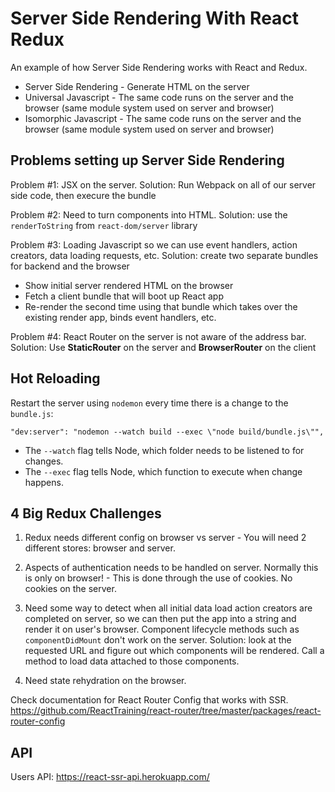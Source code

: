 # Server Side Rendering With React Redux

An example of how Server Side Rendering works with React and Redux.

- Server Side Rendering - Generate HTML on the server
- Universal Javascript - The same code runs on the server and the browser (same module system used on server and browser)
- Isomorphic Javascript - The same code runs on the server and the browser (same module system used on server and browser)


## Problems setting up Server Side Rendering

Problem #1: JSX on the server.
Solution: Run Webpack on all of our server side code, then execure the bundle

Problem #2: Need to turn components into HTML.
Solution: use the `renderToString` from `react-dom/server` library

Problem #3: Loading Javascript so we can use event handlers, action creators, data loading requests, etc.
Solution: create two separate bundles for backend and the browser
  - Show initial server rendered HTML on the browser
  - Fetch a client bundle that will boot up React app 
  - Re-render the second time using that bundle which takes over the existing render app, binds event handlers, etc.

Problem #4: React Router on the server is not aware of the address bar.
Solution: Use **StaticRouter** on the server and **BrowserRouter** on the client


## Hot Reloading

Restart the server using `nodemon` every time there is a change to the `bundle.js`:

```node
"dev:server": "nodemon --watch build --exec \"node build/bundle.js\"",
```

- The `--watch` flag tells Node, which folder needs to be listened to for changes.
- The `--exec` flag tells Node, which function to execute when change happens.


## 4 Big Redux Challenges
1. Redux needs different config on browser vs server - You will need 2 different stores: browser and server.

2. Aspects of authentication needs to be handled on server. Normally this is only on browser! - This is done through the use of cookies. No cookies on the server.

3. Need some way to detect when all initial data load action creators are completed on server, so we can then put the app into a string and render it on user's browser. Component lifecycle methods such as `componentDidMount` don't work on the server.
Solution: look at the requested URL and figure out which components will be rendered. Call a method to load data attached to those components.

4. Need state rehydration on the browser.


Check documentation for React Router Config that works with SSR.
https://github.com/ReactTraining/react-router/tree/master/packages/react-router-config


## API
Users API: 
https://react-ssr-api.herokuapp.com/
